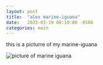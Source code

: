 ```yaml
---
layout: post
title:  "alex marine-iguana"
date:   2023-03-19 08:10:00 -0500
categories: main
---
```


this is a picturre of my marine-iguana

![picture of marine iguana](/birthday-party/alex-marine-iguana-bw.png)
